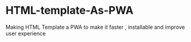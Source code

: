 # HTML-template-As-PWA
Making HTML Template a PWA to make it faster , installable and improve user experience
